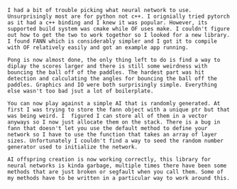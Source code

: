     I had a bit of trouble picking what neural network to use. Unsurprisingly most are for python not c++. I orignially tried pytorch as it had a c++ binding and I knew it was popular. However, its supported build system was cmake while OF uses make. I couldn't figure out how to get the two to work togethor so I looked for a new library. I found FANN which is considerably simpler and I got it to compile with OF relatively easily and got an example app running.

    Pong is now almost done, the only thing left to do is find a way to diplay the scores larger and there is still some weirdness with bouncing the ball off of the paddles. The hardest part was hit detection and calculating the angles for bouncing the ball off the paddles. Graphics and IO were both surprisingly simple. Everything else wasn't too bad jsut a lot of boilerplate.

    You can now play against a simple AI that is randomly generated. At first I was trying to store the fann object with a unique ptr but that was being weird. I  figured I can store all of them in a vector anyways so I now just allocate them on the stack. There is a bug in fann that doesn't let you use the default method to define your network so I have to use the function that takes an array of layer sizes. Unfortunately I couldn't find a way to seed the random number generator used to initialize the network.

    AI offspring creation is now working correctly, this library for neural networks is kinda garbage, multiple times there have been some methods that are just broken or segfault when you call them. Some of my methods have to be written in a particular way to work around this.